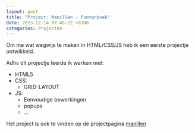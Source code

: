 ```yaml
---
layout: post
title: "Project: Manillen - Puntenboek"
date: 2023-12-14 07:45:22 +0100
categories: Projecten
---
```

Om me wat wegwijs te maken in HTML/CSS/JS heb ik een eerste projectje ontwikkeld.

Adhv dit projectje leerde ik werken met:

- HTML5
- CSS:
  - GRID-LAYOUT
- JS:
  - Eenvoudige bewerkingen
  - popups
  - ...

Het project is ook te vinden op de projectpagina [manillen](/manillen-project/)

